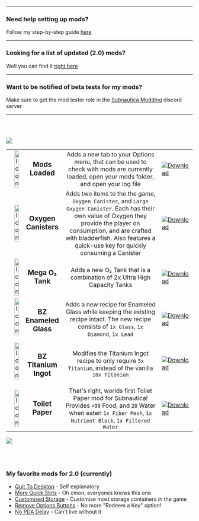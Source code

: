 <br></br>

---

### Need help setting up mods?
Follow my step-by-step guide [here]()

---

### Looking for a list of updated (2.0) mods?
Well you can find it [right here]()

---

### Want to be notified of beta tests for my mods?
Make sure to get the mod tester role in the [Subnautica Modding]() discord server

---

<br></br>

![](https://i.imgur.com/EAZJLdy.png)

<table>
    </>
    </>
    </>
    <tr>
        <td width="30%" align="center">
            <img align="left"  alt="Icon" width="30%" src="https://i.imgur.com/QH64Zsj.png">
            <h3>Mods Loaded</h3>
        </td>
        <td align="center">
            Adds a new tab to your Options menu, that can be used to check with mods are currently loaded, open your mods folder, and open your log file
        </td>
        <td width="10%">
            <a href=" "><img alt="Download" src="https://i.imgur.com/145Q0Di.png"></a>
        </td>
    </tr>
    </>
    </>
    </>
    <tr>
        <td width="30%" align="center">
            <img align="left"  alt="Icon" width="30%" src="https://i.imgur.com/u9X7Rdt.png">
            <h3>Oxygen Canisters</h3>
        </td>
        <td align="center">
            Adds two items to the the game, <code>Oxygen Canister</code>, and <code>Large Oxygen Canister</code>. Each has their own value of Oxygen they provide the player on consumption, and are crafted with bladderfish. Also features a quick-use key for quickly consuming a Canister
        </td>
        <td width="10%">
            <a href=" "><img alt="Download" src="https://i.imgur.com/145Q0Di.png"></a>
        </td>
    </tr>
    </>
    </>
    </>
    <tr>
        <td width="30%" align="center">
            <img align="left"  alt="Icon" width="30%" src="https://i.imgur.com/2Ffoe35.png">
            <h3>Mega O₂ Tank</h3>
        </td>
        <td align="center">
            Adds a new O₂ Tank that is a combination of 2x Ultra High Capacity Tanks
        </td>
        <td width="10%">
            <a href=" "><img alt="Download" src="https://i.imgur.com/145Q0Di.png"></a>
        </td>
    </tr>
    </>
    </>
    </>
    <tr>
        <td width="30%" align="center">
            <img align="left"  alt="Icon" width="30%" src="https://i.imgur.com/3cSHFp2.png">
            <h3>BZ Enameled Glass</h3>
        </td>
        <td align="center">
            Adds a new recipe for Enameled Glass while keeping the existing recipe intact. 
            The new recipe consists of <code>1x Glass</code>, <code>1x Diamond</code>, <code>1x Lead</code>
        </td>
        <td width="10%">
            <a href=" "><img alt="Download" src="https://i.imgur.com/145Q0Di.png"></a>
        </td>
    </tr>
    </>
    </>
    </>
    <tr>
        <td width="30%" align="center">
            <img align="left"  alt="Icon" width="30%" src="https://i.imgur.com/FmZbrD1.png">
            <h3>BZ Titanium Ingot</h3>
        </td>
        <td align="center">
            Modifies the Titanium Ingot recipe to only require <code>5x Titanium</code>, instead of the vanilla <code>10x Titanium</code>
        </td>
        <td width="10%">
            <a href=" "><img alt="Download" src="https://i.imgur.com/145Q0Di.png"></a>
        </td>
    </tr>
    </>
    </>
    </>
    <tr>
        <td width="30%" align="center">
            <img align="left"  alt="Icon" width="30%" src="https://i.imgur.com/FmZbrD1.png">
            <h3>Toilet Paper</h3>
        </td>
        <td align="center">
            That's right, worlds first Toilet Paper mod for Subnautica! 
            Provides <code>+90</code> Food, and <code>20</code> Water when eaten
            <code>1x Fiber Mesh</code>, <code>1x Nutrient Block</code>, <code>1x Filtered Water</code>
        </td>
        <td width="10%">
            <a href=" "><img alt="Download" src="https://i.imgur.com/145Q0Di.png"></a>
        </td>
    </tr>
    </>
    </>
    </>
</table>

![](https://i.imgur.com/EAZJLdy.png)

<br></br>

### My favorite mods for 2.0 (currently)
 - [Quit To Desktop](https://submodica.xyz/mods/sn1/131) - Self explanatory
 - [More Quick Slots](https://submodica.xyz/mods/sn1/106) - Oh cmon, everyones knows this one
 - [Customised Storage](https://submodica.xyz/mods/sn1/163) - Customise most storage containers in the game
 - [Remove Options Buttons](https://submodica.xyz/mods/sn1/162) - No more "Redeem a Key" option!
 - [No PDA Delay](https://submodica.xyz/mods/sn1/85) - Can't live without it

<br></br>
